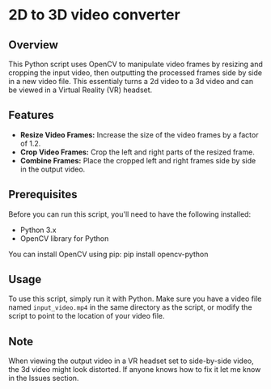 # 2D to 3D video converter

## Overview
This Python script uses OpenCV to manipulate video frames by resizing and cropping the input video, then outputting the processed frames side by side in a new video file. This essentialy turns a 2d video to a 3d video and can be viewed in a Virtual Reality (VR) headset.

## Features
- **Resize Video Frames:** Increase the size of the video frames by a factor of 1.2.
- **Crop Video Frames:** Crop the left and right parts of the resized frame.
- **Combine Frames:** Place the cropped left and right frames side by side in the output video.

## Prerequisites
Before you can run this script, you'll need to have the following installed:
- Python 3.x
- OpenCV library for Python

You can install OpenCV using pip:
pip install opencv-python

## Usage
To use this script, simply run it with Python. Make sure you have a video file named `input_video.mp4` in the same directory as the script, or modify the script to point to the location of your video file.

## Note
When viewing the output video in a VR headset set to side-by-side video, the 3d video might look distorted. If anyone knows how to fix it let me know in the Issues section.

